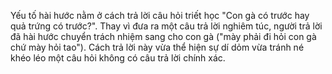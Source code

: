 Yếu tố hài hước nằm ở cách trả lời câu hỏi triết học "Con gà có trước hay quả trứng có trước?". Thay vì đưa ra một câu trả lời nghiêm túc, người trả lời đã hài hước chuyển trách nhiệm sang cho con gà ("mày phải đi hỏi con gà chứ mày hỏi tao"). Cách trả lời này vừa thể hiện sự dí dỏm vừa tránh né khéo léo một câu hỏi không có câu trả lời chính xác.